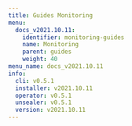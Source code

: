 ```yaml
---
title: Guides Monitoring
menu:
  docs_v2021.10.11:
    identifier: monitoring-guides
    name: Monitoring
    parent: guides
    weight: 40
menu_name: docs_v2021.10.11
info:
  cli: v0.5.1
  installer: v2021.10.11
  operator: v0.5.1
  unsealer: v0.5.1
  version: v2021.10.11
---
```


